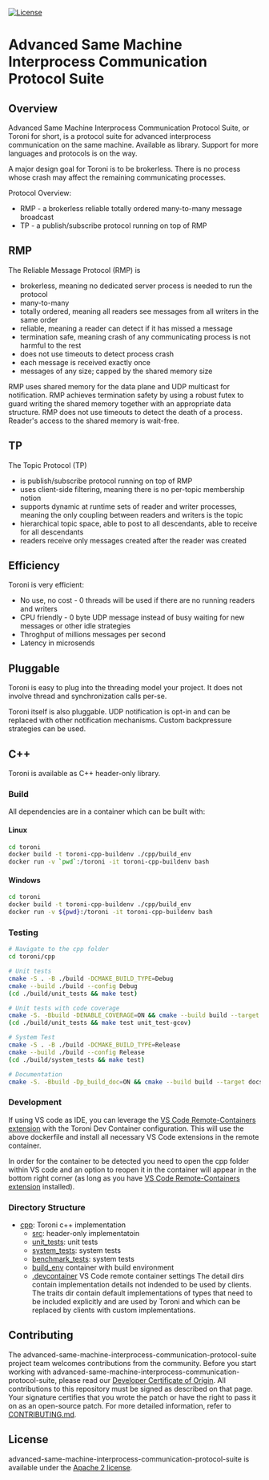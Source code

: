 [![License](https://img.shields.io/badge/License-Apache%202.0-blue.svg)](https://opensource.org/licenses/Apache-2.0)

# Advanced Same Machine Interprocess Communication Protocol Suite
## Overview
Advanced Same Machine Interprocess Communication Protocol Suite, or Toroni for short, is a protocol suite for advanced interprocess communication on the same machine. Available as library. Support for more languages and protocols is on the way.

A major design goal for Toroni is to be brokerless. There is no process whose crash may affect the remaining communicating processes.

Protocol Overview:
- RMP - a brokerless reliable totally ordered many-to-many message broadcast
- TP - a publish/subscribe protocol running on top of RMP

## RMP
The Reliable Message Protocol (RMP) is
- brokerless, meaning no dedicated server process is needed to run the protocol
- many-to-many
- totally ordered, meaning all readers see messages from all writers in the same order
- reliable, meaning a reader can detect if it has missed a message
- termination safe, meaning crash of any communicating process is not harmful to the rest
- does not use timeouts to detect process crash
- each message is received exactly once
- messages of any size; capped by the shared memory size

RMP uses shared memory for the data plane and UDP multicast for notification. RMP achieves termination safety by using a robust futex to guard writing the shared memory together with an appropriate data structure. RMP does not use timeouts to detect the death of a process. Reader's access to the shared memory is wait-free.

## TP
The Topic Protocol (TP)
- is publish/subscribe protocol running on top of RMP
- uses client-side filtering, meaning there is no per-topic membership notion
- supports dynamic at runtime sets of reader and writer processes, meaning the only coupling between readers and writers is the topic
- hierarchical topic space, able to post to all descendants, able to receive for all descendants
- readers receive only messages created after the reader was created

## Efficiency
Toroni is very efficient:
- No use, no cost - 0 threads will be used if there are no running readers and writers
- CPU friendly - 0 byte UDP message instead of busy waiting for new messages or other idle strategies
- Throghput of millions messages per second
- Latency in microsends

## Pluggable
Toroni is easy to plug into the threading model your project. It  does not involve thread and synchronization calls per-se.

Toroni itself is also pluggable. UDP notification is opt-in and can be replaced with other notification mechanisms. Custom backpressure strategies can be used.

## C++
Toroni is available as C++ header-only library.

### Build
All dependencies are in a container which can be built with:

#### Linux
```sh
cd toroni
docker build -t toroni-cpp-buildenv ./cpp/build_env
docker run -v `pwd`:/toroni -it toroni-cpp-buildenv bash
```
#### Windows
```sh
cd toroni
docker build -t toroni-cpp-buildenv ./cpp/build_env
docker run -v ${pwd}:/toroni -it toroni-cpp-buildenv bash
```

### Testing
```sh
# Navigate to the cpp folder
cd toroni/cpp

# Unit tests
cmake -S . -B ./build -DCMAKE_BUILD_TYPE=Debug
cmake --build ./build --config Debug
(cd ./build/unit_tests && make test)

# Unit tests with code coverage
cmake -S. -Bbuild -DENABLE_COVERAGE=ON && cmake --build build --target unit_tests unit_test-genhtml
(cd ./build/unit_tests && make test unit_test-gcov)

# System Test
cmake -S . -B ./build -DCMAKE_BUILD_TYPE=Release
cmake --build ./build --config Release
(cd ./build/system_tests && make test)

# Documentation
cmake -S. -Bbuild -Dp_build_doc=ON && cmake --build build --target docs_doxygen
```

### Development
If using VS code as IDE, you can leverage the [VS Code Remote-Containers extension]( https://code.visualstudio.com/docs/remote/containers) with the Toroni Dev Container configuration. This will use the above dockerfile and install all necessary VS Code extensions in the remote container.

In order for the container to be detected you need to open the cpp folder within VS code and an option to reopen it in the container will appear in the bottom right corner (as long as you have [VS Code Remote-Containers extension]( https://code.visualstudio.com/docs/remote/containers) installed).

### Directory Structure
- [cpp](./cpp): Toroni c++ implementation
   - [src](./cpp/src): header-only implementatoin
   - [unit_tests](./cpp/unit_tests): unit tests
   - [system_tests](./cpp/system_tests): system tests
   - [benchmark_tests](./cpp/system_tests): system tests
   - [build_env](./cpp/build_env) container with build environment
   - [.devcontainer](./cpp/.devcontainer/) VS Code remote container settings
The detail dirs contain implementation details not indended to be used by clients. The traits dir contain default implementations of types that need to be included explicitly and are used by Toroni and which can be replaced by clients with custom implementations.

## Contributing
The advanced-same-machine-interprocess-communication-protocol-suite project team welcomes contributions from the community. Before you start working with advanced-same-machine-interprocess-communication-protocol-suite, please
read our [Developer Certificate of Origin](https://cla.vmware.com/dco). All contributions to this repository must be
signed as described on that page. Your signature certifies that you wrote the patch or have the right to pass it on
as an open-source patch. For more detailed information, refer to [CONTRIBUTING.md](CONTRIBUTING.md).

## License
advanced-same-machine-interprocess-communication-protocol-suite is available under the [Apache 2 license](LICENSE).
